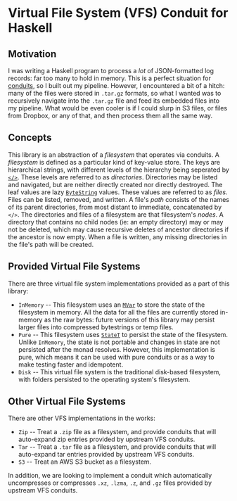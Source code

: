Virtual File System (VFS) Conduit for Haskell
===============================================

Motivation
-------------

I was writing a Haskell program to process a _lot_ of JSON-formatted log records: far too many to hold in memory.
This is a perfect situation for [conduits](https://hackage.haskell.org/package/conduit), so I built out my pipeline. However, I encountered a bit of a hitch: many of the
files were stored in `.tar.gz` formats, so what I wanted was to recursively navigate into the `.tar.gz` file and feed its embedded files into my pipeline. What would be even
cooler is if I could slurp in S3 files, or files from Dropbox, or any of that, and then process them all the same way.

Concepts
----------------

This library is an abstraction of a _filesystem_ that operates via conduits. A _filesystem_ is defined as a particular kind of key-value store. The keys are hierarchical strings,
with different levels of the hierarchy being seperated by [`</>`](https://hackage.haskell.org/package/filepath-1.4.2.1/docs/System-FilePath-Posix.html#v:-60--47--62-). These
levels are referred to as _directories_. Directories may be listed and navigated, but are neither directly created nor directly destroyed. The leaf values are lazy
[`ByteString`](https://hackage.haskell.org/package/bytestring-0.10.8.2/docs/Data-ByteString-Lazy.html) values. These values are referred to as _files_. Files can be listed,
removed, and written. A file's _path_ consists of the names of its parent directories, from most distant to immediate, concatenated by `</>`.  The directories and files
of a filesystem are that filesystem's _nodes_. A directory that contains no child nodes (ie: an empty directory) may or may not be deleted, which may cause recursive
deletes of ancestor directories if the ancestor is now empty. When a file is written, any missing directories in the file's path will be created.

Provided Virtual File Systems
----------------------------------

There are three virtual file system implementations provided as a part of this library:

* `InMemory` -- This filesystem uses an [`MVar`](https://hackage.haskell.org/package/base-4.12.0.0/docs/Control-Concurrent-MVar.html) to store the state of the filesystem in memory. All the data for all the files are currently stored in-memory as the raw bytes: future versions of this library may persist larger files into compressed bytestrings or temp files.
* `Pure` -- This filesystem uses [`StateT`](https://hackage.haskell.org/package/transformers-0.5.6.2/docs/Control-Monad-Trans-State-Lazy.html#t:StateT) to persist the state of the filesystem. Unlike `InMemory`, the state is not portable and changes in state are not persisted after the monad resolves. However, this implementation is pure, which means it can be used with pure conduits or as a way to make testing faster and idempotent.
* `Disk` -- This virtual file system is the traditional disk-based filesystem, with folders persisted to the operating system's filesystem.

Other Virtual File Systems
-------------------------------

There are other VFS implementations in the works:

* `Zip` -- Treat a `.zip` file as a filesystem, and provide conduits that will auto-expand zip entries provided by upstream VFS conduits.
* `Tar` -- Treat a `.tar` file as a filesystem, and provide conduits that will auto-expand tar entries provided by upstream VFS conduits.
* `S3` -- Treat an AWS S3 bucket as a filesystem.

In addition, we are looking to implement a conduit which automatically uncompresses or compresses `.xz`, `.lzma`, `.z`, and `.gz` files provided by upstream VFS conduits.
